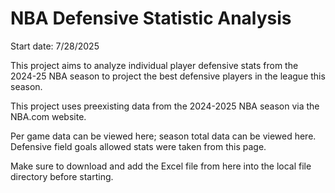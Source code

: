 # NBA Defensive Statistic Analysis

Start date: 7/28/2025

This project aims to analyze individual player defensive stats from the 2024-25 NBA season to project the best defensive players in the league this season. 

This project uses preexisting data from the 2024-2025 NBA season via the NBA.com website.

Per game data can be viewed here; season total data can be viewed here. Defensive field goals allowed stats were taken from this page.

Make sure to download and add the Excel file from here into the local file directory before starting.
